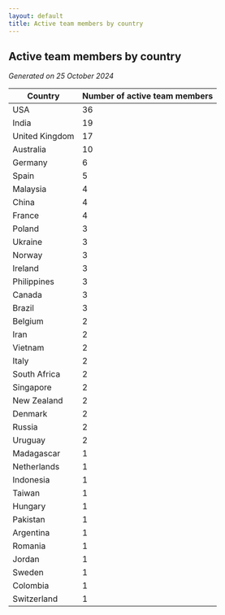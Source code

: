 ```yaml
---
layout: default
title: Active team members by country
---
```

## Active team members by country
*Generated on 25 October 2024*

| Country | Number of active team members |
| --- | --- |
| USA | 36 |
| India | 19 |
| United Kingdom | 17 |
| Australia | 10 |
| Germany | 6 |
| Spain | 5 |
| Malaysia | 4 |
| China | 4 |
| France | 4 |
| Poland | 3 |
| Ukraine | 3 |
| Norway | 3 |
| Ireland | 3 |
| Philippines | 3 |
| Canada | 3 |
| Brazil | 3 |
| Belgium | 2 |
| Iran | 2 |
| Vietnam | 2 |
| Italy | 2 |
| South Africa | 2 |
| Singapore | 2 |
| New Zealand | 2 |
| Denmark | 2 |
| Russia | 2 |
| Uruguay | 2 |
| Madagascar | 1 |
| Netherlands | 1 |
| Indonesia | 1 |
| Taiwan | 1 |
| Hungary | 1 |
| Pakistan | 1 |
| Argentina | 1 |
| Romania | 1 |
| Jordan | 1 |
| Sweden | 1 |
| Colombia | 1 |
| Switzerland | 1 |
